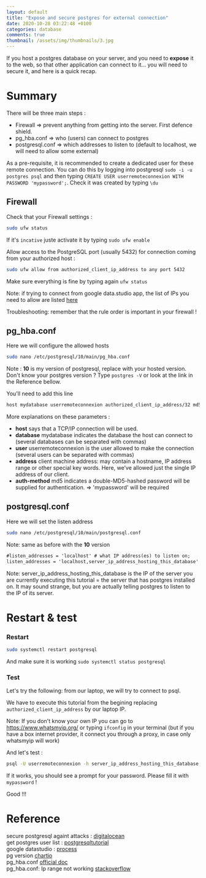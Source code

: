 ```yaml
---
layout: default
title: "Expose and secure postgres for external connection"
date: 2020-10-28 03:22:48 +0100
categories: database
comments: true
thumbnail: /assets/img/thumbnails/3.jpg
---
```


If you host a postgres database on your server, and you need to **expose** it to the web, so that other application can connect to it... you will need to secure it, and here is a quick recap.

# Summary

There will be three main steps :

- Firewall => prevent anything from getting into the server. First defence shield.
- pg_hba.conf => who (users) can connect to postgres
- postgresql.conf => which addresses to listen to (default to localhost, we will need to allow some external)

As a pre-requisite, it is recommended to create a dedicated user for these remote connection. You can do this by logging into postgresql `sudo -i -u postgres psql` and then typing `CREATE USER userremoteconnexion WITH PASSWORD 'mypassword';`. Check it was created by typing `\du`

## Firewall

Check that your Firewall settings :

```bash
sudo ufw status
```

If it's `incative` juste activate it by typing `sudo ufw enable`

Allow access to the PostgreSQL port (usually 5432) for connection coming from your authorized host :

```bash
sudo ufw allow from authorized_client_ip_address to any port 5432
```

Make sure everything is fine by typing again `ufw status`

Note: if trying to connect from google data.studio app, the list of IPs you need to allow are listed [here](https://support.google.com/datastudio/answer/7288010?hl=fr)

Troubleshooting: remember that the rule order is important in your firewall !

## pg_hba.conf

Here we will configure the allowed hosts

```bash
sudo nano /etc/postgresql/10/main/pg_hba.conf
```

Note : **10** is my version of postgresql, replace with your hosted version. Don't know your postgres version ? Type `postgres -V` or look at the link in the Reference bellow.

You'll need to add this line

```md
host mydatabase userremoteconnexion authorized_client_ip_address/32 md5
```

More explanations on these parameters :

- **host** says that a TCP/IP connection will be used.
- **database** mydatabase indicates the database the host can connect to (several databases can be separated with commas)
- **user** userremoteconnexion is the user allowed to make the connection (several users can be separated with commas)
- **address** client machine address: may contain a hostname, IP address range or other special key words. Here, we’ve allowed just the single IP address of our client.
- **auth-method** md5 indicates a double-MD5-hashed password will be supplied for authentication. => 'mypassword' will be required

## postgresql.conf

Here we will set the listen address

```bash
sudo nano /etc/postgresql/10/main/postgresql.conf
```

Note: same as before with the **10** version

```md
#listen_addresses = 'localhost' # what IP address(es) to listen on;
listen_addresses = 'localhost,server_ip_address_hosting_this_database'
```

Note: server_ip_address_hosting_this_database is the IP of the server you are currently executing this tutorial = the server that has postgres installed on. It may sound strange, but you are actually telling postgres to listen to the IP of its server.

# Restart & test

### Restart

```bash
sudo systemctl restart postgresql
```

And make sure it is working `sudo systemctl status postgresql`

### Test

Let's try the following: from our laptop, we will try to connect to psql.

We have to execute this tutorial from the begining replacing `authorized_client_ip_address` by our laptop IP.

Note: If you don't know your own IP you can go to https://www.whatsmyip.org/ or typing `ifconfig` in your terminal (but if you have a box internet provider, it connect you through a proxy, in case only whatsmyip will work)

And let's test :

```bash
psql -U userremoteconnexion -h server_ip_address_hosting_this_database -d mydatabase
```

If it works, you should see a prompt for your password. Please fill it with `mypassword` !

Good !!!

# Reference

secure postgresql againt attacks : [digitalocean](https://www.digitalocean.com/community/tutorials/how-to-secure-postgresql-against-automated-attacks)  
get postgres user list : [postgresqltutorial](https://www.postgresqltutorial.com/postgresql-list-users/)  
google datastudio : [process](https://support.google.com/datastudio/answer/7288010?hl=fr)  
pg version [chartio](https://chartio.com/resources/tutorials/how-to-view-which-postgres-version-is-running/)  
pg_hba.conf [official doc](https://www.postgresql.org/docs/10/auth-pg-hba-conf.html)  
pg_hba.conf: Ip range not working [stackoverflow](https://stackoverflow.com/questions/44730013/postgres-pg-hba-conf-ip-range-not-working)

